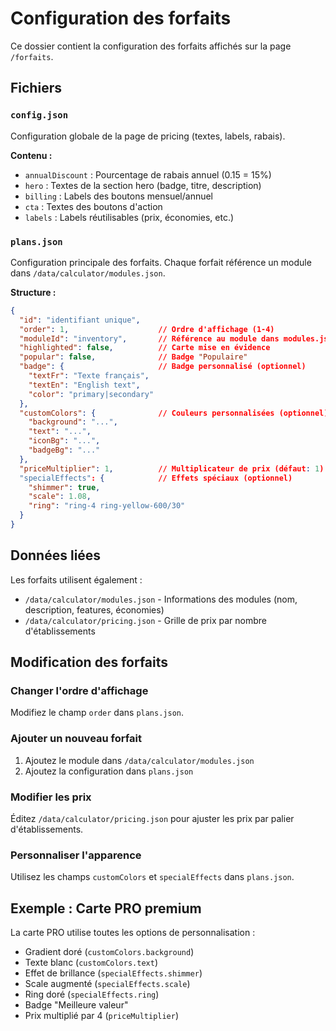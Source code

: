 # Configuration des forfaits

Ce dossier contient la configuration des forfaits affichés sur la page `/forfaits`.

## Fichiers

### `config.json`
Configuration globale de la page de pricing (textes, labels, rabais).

**Contenu :**
- `annualDiscount` : Pourcentage de rabais annuel (0.15 = 15%)
- `hero` : Textes de la section hero (badge, titre, description)
- `billing` : Labels des boutons mensuel/annuel
- `cta` : Textes des boutons d'action
- `labels` : Labels réutilisables (prix, économies, etc.)

### `plans.json`
Configuration principale des forfaits. Chaque forfait référence un module dans `/data/calculator/modules.json`.

**Structure :**
```json
{
  "id": "identifiant unique",
  "order": 1,                    // Ordre d'affichage (1-4)
  "moduleId": "inventory",       // Référence au module dans modules.json
  "highlighted": false,          // Carte mise en évidence
  "popular": false,              // Badge "Populaire"
  "badge": {                     // Badge personnalisé (optionnel)
    "textFr": "Texte français",
    "textEn": "English text",
    "color": "primary|secondary"
  },
  "customColors": {              // Couleurs personnalisées (optionnel)
    "background": "...",
    "text": "...",
    "iconBg": "...",
    "badgeBg": "..."
  },
  "priceMultiplier": 1,          // Multiplicateur de prix (défaut: 1)
  "specialEffects": {            // Effets spéciaux (optionnel)
    "shimmer": true,
    "scale": 1.08,
    "ring": "ring-4 ring-yellow-600/30"
  }
}
```

## Données liées

Les forfaits utilisent également :
- `/data/calculator/modules.json` - Informations des modules (nom, description, features, économies)
- `/data/calculator/pricing.json` - Grille de prix par nombre d'établissements

## Modification des forfaits

### Changer l'ordre d'affichage
Modifiez le champ `order` dans `plans.json`.

### Ajouter un nouveau forfait
1. Ajoutez le module dans `/data/calculator/modules.json`
2. Ajoutez la configuration dans `plans.json`

### Modifier les prix
Éditez `/data/calculator/pricing.json` pour ajuster les prix par palier d'établissements.

### Personnaliser l'apparence
Utilisez les champs `customColors` et `specialEffects` dans `plans.json`.

## Exemple : Carte PRO premium

La carte PRO utilise toutes les options de personnalisation :
- Gradient doré (`customColors.background`)
- Texte blanc (`customColors.text`)
- Effet de brillance (`specialEffects.shimmer`)
- Scale augmenté (`specialEffects.scale`)
- Ring doré (`specialEffects.ring`)
- Badge "Meilleure valeur"
- Prix multiplié par 4 (`priceMultiplier`)
